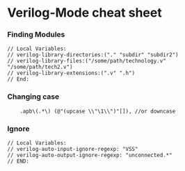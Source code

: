 # Verilog-Mode cheat sheet

### Finding Modules
```
// Local Variables:
// verilog-library-directories:("." "subdir" "subdir2")
// verilog-library-files:("/some/path/technology.v" "/some/path/tech2.v")
// verilog-library-extensions:(".v" ".h")
// End:
```

### Changing case
```
    .apb\(.*\) (@"(upcase \\"\1\\")"[]), //or downcase
```

### Ignore
```
// Local Variables:
// verilog-auto-input-ignore-regexp: "VSS"
// verilog-auto-output-ignore-regexp: "unconnected.*"
// END:

```
